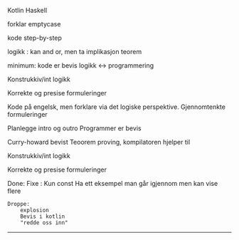 
Kotlin
Haskell


forklar emptycase

kode step-by-step

logikk : kan and or, men ta implikasjon
teorem

minimum:
    kode er bevis
    logikk <-> programmering





Konstrukkiv/int logikk

Korrekte og presise formuleringer

Kode på engelsk, men forklare via det logiske perspektive.
Gjennomtenkte formuleringer

Planlegge intro og outro
Programmer er bevis

Curry-howard bevist
Teoorem proving, kompilatoren hjelper til



Konstrukkiv/int logikk


Korrekte og presise formuleringer

Done:
    Fixe :
        Kun const
        Ha ett eksempel man går igjennom men kan vise flere

    Droppe:
        explosion
        Bevis i kotlin
        "redde oss inn"


--------

